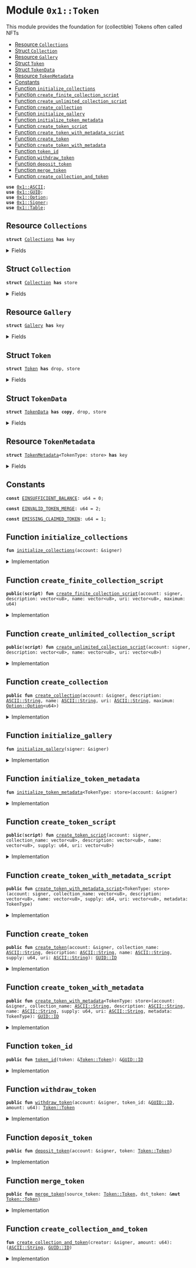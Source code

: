 
<a name="0x1_Token"></a>

# Module `0x1::Token`

This module provides the foundation for (collectible) Tokens often called NFTs


-  [Resource `Collections`](#0x1_Token_Collections)
-  [Struct `Collection`](#0x1_Token_Collection)
-  [Resource `Gallery`](#0x1_Token_Gallery)
-  [Struct `Token`](#0x1_Token_Token)
-  [Struct `TokenData`](#0x1_Token_TokenData)
-  [Resource `TokenMetadata`](#0x1_Token_TokenMetadata)
-  [Constants](#@Constants_0)
-  [Function `initialize_collections`](#0x1_Token_initialize_collections)
-  [Function `create_finite_collection_script`](#0x1_Token_create_finite_collection_script)
-  [Function `create_unlimited_collection_script`](#0x1_Token_create_unlimited_collection_script)
-  [Function `create_collection`](#0x1_Token_create_collection)
-  [Function `initialize_gallery`](#0x1_Token_initialize_gallery)
-  [Function `initialize_token_metadata`](#0x1_Token_initialize_token_metadata)
-  [Function `create_token_script`](#0x1_Token_create_token_script)
-  [Function `create_token_with_metadata_script`](#0x1_Token_create_token_with_metadata_script)
-  [Function `create_token`](#0x1_Token_create_token)
-  [Function `create_token_with_metadata`](#0x1_Token_create_token_with_metadata)
-  [Function `token_id`](#0x1_Token_token_id)
-  [Function `withdraw_token`](#0x1_Token_withdraw_token)
-  [Function `deposit_token`](#0x1_Token_deposit_token)
-  [Function `merge_token`](#0x1_Token_merge_token)
-  [Function `create_collection_and_token`](#0x1_Token_create_collection_and_token)


<pre><code><b>use</b> <a href="../../../../../../../aptos-framework/releases/artifacts/current/build/MoveStdlib/docs/ASCII.md#0x1_ASCII">0x1::ASCII</a>;
<b>use</b> <a href="../../../../../../../aptos-framework/releases/artifacts/current/build/MoveStdlib/docs/GUID.md#0x1_GUID">0x1::GUID</a>;
<b>use</b> <a href="../../../../../../../aptos-framework/releases/artifacts/current/build/MoveStdlib/docs/Option.md#0x1_Option">0x1::Option</a>;
<b>use</b> <a href="../../../../../../../aptos-framework/releases/artifacts/current/build/MoveStdlib/docs/Signer.md#0x1_Signer">0x1::Signer</a>;
<b>use</b> <a href="Table.md#0x1_Table">0x1::Table</a>;
</code></pre>



<a name="0x1_Token_Collections"></a>

## Resource `Collections`



<pre><code><b>struct</b> <a href="Token.md#0x1_Token_Collections">Collections</a> <b>has</b> key
</code></pre>



<details>
<summary>Fields</summary>


<dl>
<dt>
<code>collections: <a href="Table.md#0x1_Table_Table">Table::Table</a>&lt;<a href="../../../../../../../aptos-framework/releases/artifacts/current/build/MoveStdlib/docs/ASCII.md#0x1_ASCII_String">ASCII::String</a>, <a href="Token.md#0x1_Token_Collection">Token::Collection</a>&gt;</code>
</dt>
<dd>

</dd>
</dl>


</details>

<a name="0x1_Token_Collection"></a>

## Struct `Collection`



<pre><code><b>struct</b> <a href="Token.md#0x1_Token_Collection">Collection</a> <b>has</b> store
</code></pre>



<details>
<summary>Fields</summary>


<dl>
<dt>
<code>tokens: <a href="Table.md#0x1_Table_Table">Table::Table</a>&lt;<a href="../../../../../../../aptos-framework/releases/artifacts/current/build/MoveStdlib/docs/ASCII.md#0x1_ASCII_String">ASCII::String</a>, <a href="Token.md#0x1_Token_TokenData">Token::TokenData</a>&gt;</code>
</dt>
<dd>

</dd>
<dt>
<code>claimed_tokens: <a href="Table.md#0x1_Table_Table">Table::Table</a>&lt;<a href="../../../../../../../aptos-framework/releases/artifacts/current/build/MoveStdlib/docs/ASCII.md#0x1_ASCII_String">ASCII::String</a>, <b>address</b>&gt;</code>
</dt>
<dd>

</dd>
<dt>
<code>description: <a href="../../../../../../../aptos-framework/releases/artifacts/current/build/MoveStdlib/docs/ASCII.md#0x1_ASCII_String">ASCII::String</a></code>
</dt>
<dd>

</dd>
<dt>
<code>name: <a href="../../../../../../../aptos-framework/releases/artifacts/current/build/MoveStdlib/docs/ASCII.md#0x1_ASCII_String">ASCII::String</a></code>
</dt>
<dd>

</dd>
<dt>
<code>uri: <a href="../../../../../../../aptos-framework/releases/artifacts/current/build/MoveStdlib/docs/ASCII.md#0x1_ASCII_String">ASCII::String</a></code>
</dt>
<dd>

</dd>
<dt>
<code>count: u64</code>
</dt>
<dd>

</dd>
<dt>
<code>maximum: <a href="../../../../../../../aptos-framework/releases/artifacts/current/build/MoveStdlib/docs/Option.md#0x1_Option_Option">Option::Option</a>&lt;u64&gt;</code>
</dt>
<dd>

</dd>
</dl>


</details>

<a name="0x1_Token_Gallery"></a>

## Resource `Gallery`



<pre><code><b>struct</b> <a href="Token.md#0x1_Token_Gallery">Gallery</a> <b>has</b> key
</code></pre>



<details>
<summary>Fields</summary>


<dl>
<dt>
<code>gallery: <a href="Table.md#0x1_Table_Table">Table::Table</a>&lt;<a href="../../../../../../../aptos-framework/releases/artifacts/current/build/MoveStdlib/docs/GUID.md#0x1_GUID_ID">GUID::ID</a>, <a href="Token.md#0x1_Token_Token">Token::Token</a>&gt;</code>
</dt>
<dd>

</dd>
</dl>


</details>

<a name="0x1_Token_Token"></a>

## Struct `Token`



<pre><code><b>struct</b> <a href="Token.md#0x1_Token">Token</a> <b>has</b> drop, store
</code></pre>



<details>
<summary>Fields</summary>


<dl>
<dt>
<code>id: <a href="../../../../../../../aptos-framework/releases/artifacts/current/build/MoveStdlib/docs/GUID.md#0x1_GUID_ID">GUID::ID</a></code>
</dt>
<dd>

</dd>
<dt>
<code>name: <a href="../../../../../../../aptos-framework/releases/artifacts/current/build/MoveStdlib/docs/ASCII.md#0x1_ASCII_String">ASCII::String</a></code>
</dt>
<dd>

</dd>
<dt>
<code>collection: <a href="../../../../../../../aptos-framework/releases/artifacts/current/build/MoveStdlib/docs/ASCII.md#0x1_ASCII_String">ASCII::String</a></code>
</dt>
<dd>

</dd>
<dt>
<code>balance: u64</code>
</dt>
<dd>

</dd>
</dl>


</details>

<a name="0x1_Token_TokenData"></a>

## Struct `TokenData`



<pre><code><b>struct</b> <a href="Token.md#0x1_Token_TokenData">TokenData</a> <b>has</b> <b>copy</b>, drop, store
</code></pre>



<details>
<summary>Fields</summary>


<dl>
<dt>
<code>id: <a href="../../../../../../../aptos-framework/releases/artifacts/current/build/MoveStdlib/docs/GUID.md#0x1_GUID_ID">GUID::ID</a></code>
</dt>
<dd>

</dd>
<dt>
<code>description: <a href="../../../../../../../aptos-framework/releases/artifacts/current/build/MoveStdlib/docs/ASCII.md#0x1_ASCII_String">ASCII::String</a></code>
</dt>
<dd>

</dd>
<dt>
<code>name: <a href="../../../../../../../aptos-framework/releases/artifacts/current/build/MoveStdlib/docs/ASCII.md#0x1_ASCII_String">ASCII::String</a></code>
</dt>
<dd>

</dd>
<dt>
<code>supply: u64</code>
</dt>
<dd>

</dd>
<dt>
<code>uri: <a href="../../../../../../../aptos-framework/releases/artifacts/current/build/MoveStdlib/docs/ASCII.md#0x1_ASCII_String">ASCII::String</a></code>
</dt>
<dd>
 URL for additional information / media
</dd>
</dl>


</details>

<a name="0x1_Token_TokenMetadata"></a>

## Resource `TokenMetadata`



<pre><code><b>struct</b> <a href="Token.md#0x1_Token_TokenMetadata">TokenMetadata</a>&lt;TokenType: store&gt; <b>has</b> key
</code></pre>



<details>
<summary>Fields</summary>


<dl>
<dt>
<code>metadata: <a href="Table.md#0x1_Table_Table">Table::Table</a>&lt;<a href="../../../../../../../aptos-framework/releases/artifacts/current/build/MoveStdlib/docs/GUID.md#0x1_GUID_ID">GUID::ID</a>, TokenType&gt;</code>
</dt>
<dd>

</dd>
</dl>


</details>

<a name="@Constants_0"></a>

## Constants


<a name="0x1_Token_EINSUFFICIENT_BALANCE"></a>



<pre><code><b>const</b> <a href="Token.md#0x1_Token_EINSUFFICIENT_BALANCE">EINSUFFICIENT_BALANCE</a>: u64 = 0;
</code></pre>



<a name="0x1_Token_EINVALID_TOKEN_MERGE"></a>



<pre><code><b>const</b> <a href="Token.md#0x1_Token_EINVALID_TOKEN_MERGE">EINVALID_TOKEN_MERGE</a>: u64 = 2;
</code></pre>



<a name="0x1_Token_EMISSING_CLAIMED_TOKEN"></a>



<pre><code><b>const</b> <a href="Token.md#0x1_Token_EMISSING_CLAIMED_TOKEN">EMISSING_CLAIMED_TOKEN</a>: u64 = 1;
</code></pre>



<a name="0x1_Token_initialize_collections"></a>

## Function `initialize_collections`



<pre><code><b>fun</b> <a href="Token.md#0x1_Token_initialize_collections">initialize_collections</a>(account: &signer)
</code></pre>



<details>
<summary>Implementation</summary>


<pre><code><b>fun</b> <a href="Token.md#0x1_Token_initialize_collections">initialize_collections</a>(account: &signer) {
    <b>move_to</b>(
        account,
        <a href="Token.md#0x1_Token_Collections">Collections</a> {
            collections: <a href="Table.md#0x1_Table_create">Table::create</a>&lt;<a href="../../../../../../../aptos-framework/releases/artifacts/current/build/MoveStdlib/docs/ASCII.md#0x1_ASCII_String">ASCII::String</a>, <a href="Token.md#0x1_Token_Collection">Collection</a>&gt;(),
        },
    )
}
</code></pre>



</details>

<a name="0x1_Token_create_finite_collection_script"></a>

## Function `create_finite_collection_script`



<pre><code><b>public</b>(<b>script</b>) <b>fun</b> <a href="Token.md#0x1_Token_create_finite_collection_script">create_finite_collection_script</a>(account: signer, description: vector&lt;u8&gt;, name: vector&lt;u8&gt;, uri: vector&lt;u8&gt;, maximum: u64)
</code></pre>



<details>
<summary>Implementation</summary>


<pre><code><b>public</b>(<b>script</b>) <b>fun</b> <a href="Token.md#0x1_Token_create_finite_collection_script">create_finite_collection_script</a>(
    account: signer,
    description: vector&lt;u8&gt;,
    name: vector&lt;u8&gt;,
    uri: vector&lt;u8&gt;,
    maximum: u64,
) <b>acquires</b> <a href="Token.md#0x1_Token_Collections">Collections</a> {
    <a href="Token.md#0x1_Token_create_collection">create_collection</a>(
        &account,
        <a href="../../../../../../../aptos-framework/releases/artifacts/current/build/MoveStdlib/docs/ASCII.md#0x1_ASCII_string">ASCII::string</a>(description),
        <a href="../../../../../../../aptos-framework/releases/artifacts/current/build/MoveStdlib/docs/ASCII.md#0x1_ASCII_string">ASCII::string</a>(name),
        <a href="../../../../../../../aptos-framework/releases/artifacts/current/build/MoveStdlib/docs/ASCII.md#0x1_ASCII_string">ASCII::string</a>(uri),
        <a href="../../../../../../../aptos-framework/releases/artifacts/current/build/MoveStdlib/docs/Option.md#0x1_Option_some">Option::some</a>(maximum),
    );
}
</code></pre>



</details>

<a name="0x1_Token_create_unlimited_collection_script"></a>

## Function `create_unlimited_collection_script`



<pre><code><b>public</b>(<b>script</b>) <b>fun</b> <a href="Token.md#0x1_Token_create_unlimited_collection_script">create_unlimited_collection_script</a>(account: signer, description: vector&lt;u8&gt;, name: vector&lt;u8&gt;, uri: vector&lt;u8&gt;)
</code></pre>



<details>
<summary>Implementation</summary>


<pre><code><b>public</b>(<b>script</b>) <b>fun</b> <a href="Token.md#0x1_Token_create_unlimited_collection_script">create_unlimited_collection_script</a>(
    account: signer,
    description: vector&lt;u8&gt;,
    name: vector&lt;u8&gt;,
    uri: vector&lt;u8&gt;,
) <b>acquires</b> <a href="Token.md#0x1_Token_Collections">Collections</a> {
    <a href="Token.md#0x1_Token_create_collection">create_collection</a>(
        &account,
        <a href="../../../../../../../aptos-framework/releases/artifacts/current/build/MoveStdlib/docs/ASCII.md#0x1_ASCII_string">ASCII::string</a>(description),
        <a href="../../../../../../../aptos-framework/releases/artifacts/current/build/MoveStdlib/docs/ASCII.md#0x1_ASCII_string">ASCII::string</a>(name),
        <a href="../../../../../../../aptos-framework/releases/artifacts/current/build/MoveStdlib/docs/ASCII.md#0x1_ASCII_string">ASCII::string</a>(uri),
        <a href="../../../../../../../aptos-framework/releases/artifacts/current/build/MoveStdlib/docs/Option.md#0x1_Option_none">Option::none</a>(),
    );
}
</code></pre>



</details>

<a name="0x1_Token_create_collection"></a>

## Function `create_collection`



<pre><code><b>public</b> <b>fun</b> <a href="Token.md#0x1_Token_create_collection">create_collection</a>(account: &signer, description: <a href="../../../../../../../aptos-framework/releases/artifacts/current/build/MoveStdlib/docs/ASCII.md#0x1_ASCII_String">ASCII::String</a>, name: <a href="../../../../../../../aptos-framework/releases/artifacts/current/build/MoveStdlib/docs/ASCII.md#0x1_ASCII_String">ASCII::String</a>, uri: <a href="../../../../../../../aptos-framework/releases/artifacts/current/build/MoveStdlib/docs/ASCII.md#0x1_ASCII_String">ASCII::String</a>, maximum: <a href="../../../../../../../aptos-framework/releases/artifacts/current/build/MoveStdlib/docs/Option.md#0x1_Option_Option">Option::Option</a>&lt;u64&gt;)
</code></pre>



<details>
<summary>Implementation</summary>


<pre><code><b>public</b> <b>fun</b> <a href="Token.md#0x1_Token_create_collection">create_collection</a>(
    account: &signer,
    description: <a href="../../../../../../../aptos-framework/releases/artifacts/current/build/MoveStdlib/docs/ASCII.md#0x1_ASCII_String">ASCII::String</a>,
    name: <a href="../../../../../../../aptos-framework/releases/artifacts/current/build/MoveStdlib/docs/ASCII.md#0x1_ASCII_String">ASCII::String</a>,
    uri: <a href="../../../../../../../aptos-framework/releases/artifacts/current/build/MoveStdlib/docs/ASCII.md#0x1_ASCII_String">ASCII::String</a>,
    maximum: <a href="../../../../../../../aptos-framework/releases/artifacts/current/build/MoveStdlib/docs/Option.md#0x1_Option">Option</a>&lt;u64&gt;,
) <b>acquires</b> <a href="Token.md#0x1_Token_Collections">Collections</a> {
    <b>let</b> account_addr = <a href="../../../../../../../aptos-framework/releases/artifacts/current/build/MoveStdlib/docs/Signer.md#0x1_Signer_address_of">Signer::address_of</a>(account);
    <b>if</b> (!<b>exists</b>&lt;<a href="Token.md#0x1_Token_Collections">Collections</a>&gt;(account_addr)) {
        <a href="Token.md#0x1_Token_initialize_collections">initialize_collections</a>(account)
    };
    <b>if</b> (!<b>exists</b>&lt;<a href="Token.md#0x1_Token_Gallery">Gallery</a>&gt;(account_addr)) {
        <a href="Token.md#0x1_Token_initialize_gallery">initialize_gallery</a>(account)
    };

    <b>let</b> collections = &<b>mut</b> <b>borrow_global_mut</b>&lt;<a href="Token.md#0x1_Token_Collections">Collections</a>&gt;(account_addr).collections;
    <b>let</b> collection = <a href="Token.md#0x1_Token_Collection">Collection</a> {
        tokens: <a href="Table.md#0x1_Table_create">Table::create</a>(),
        claimed_tokens: <a href="Table.md#0x1_Table_create">Table::create</a>(),
        description,
        name,
        uri,
        count: 0,
        maximum,
    };

    <a href="Table.md#0x1_Table_insert">Table::insert</a>(collections, *&name, collection);
}
</code></pre>



</details>

<a name="0x1_Token_initialize_gallery"></a>

## Function `initialize_gallery`



<pre><code><b>fun</b> <a href="Token.md#0x1_Token_initialize_gallery">initialize_gallery</a>(signer: &signer)
</code></pre>



<details>
<summary>Implementation</summary>


<pre><code><b>fun</b> <a href="Token.md#0x1_Token_initialize_gallery">initialize_gallery</a>(signer: &signer) {
    <b>move_to</b>(
        signer,
        <a href="Token.md#0x1_Token_Gallery">Gallery</a> {
            gallery: <a href="Table.md#0x1_Table_create">Table::create</a>&lt;ID, <a href="Token.md#0x1_Token">Token</a>&gt;(),
        },
    )
}
</code></pre>



</details>

<a name="0x1_Token_initialize_token_metadata"></a>

## Function `initialize_token_metadata`



<pre><code><b>fun</b> <a href="Token.md#0x1_Token_initialize_token_metadata">initialize_token_metadata</a>&lt;TokenType: store&gt;(account: &signer)
</code></pre>



<details>
<summary>Implementation</summary>


<pre><code><b>fun</b> <a href="Token.md#0x1_Token_initialize_token_metadata">initialize_token_metadata</a>&lt;TokenType: store&gt;(account: &signer) {
    <b>move_to</b>(
        account,
        <a href="Token.md#0x1_Token_TokenMetadata">TokenMetadata</a> {
            metadata: <a href="Table.md#0x1_Table_create">Table::create</a>&lt;ID, TokenType&gt;(),
        },
    )
}
</code></pre>



</details>

<a name="0x1_Token_create_token_script"></a>

## Function `create_token_script`



<pre><code><b>public</b>(<b>script</b>) <b>fun</b> <a href="Token.md#0x1_Token_create_token_script">create_token_script</a>(account: signer, collection_name: vector&lt;u8&gt;, description: vector&lt;u8&gt;, name: vector&lt;u8&gt;, supply: u64, uri: vector&lt;u8&gt;)
</code></pre>



<details>
<summary>Implementation</summary>


<pre><code><b>public</b>(<b>script</b>) <b>fun</b> <a href="Token.md#0x1_Token_create_token_script">create_token_script</a>(
    account: signer,
    collection_name: vector&lt;u8&gt;,
    description: vector&lt;u8&gt;,
    name: vector&lt;u8&gt;,
    supply: u64,
    uri: vector&lt;u8&gt;,
) <b>acquires</b> <a href="Token.md#0x1_Token_Collections">Collections</a>, <a href="Token.md#0x1_Token_Gallery">Gallery</a> {
  <a href="Token.md#0x1_Token_create_token">create_token</a>(
      &account,
      <a href="../../../../../../../aptos-framework/releases/artifacts/current/build/MoveStdlib/docs/ASCII.md#0x1_ASCII_string">ASCII::string</a>(collection_name),
      <a href="../../../../../../../aptos-framework/releases/artifacts/current/build/MoveStdlib/docs/ASCII.md#0x1_ASCII_string">ASCII::string</a>(description),
      <a href="../../../../../../../aptos-framework/releases/artifacts/current/build/MoveStdlib/docs/ASCII.md#0x1_ASCII_string">ASCII::string</a>(name),
      supply,
      <a href="../../../../../../../aptos-framework/releases/artifacts/current/build/MoveStdlib/docs/ASCII.md#0x1_ASCII_string">ASCII::string</a>(uri),
  );
}
</code></pre>



</details>

<a name="0x1_Token_create_token_with_metadata_script"></a>

## Function `create_token_with_metadata_script`



<pre><code><b>public</b> <b>fun</b> <a href="Token.md#0x1_Token_create_token_with_metadata_script">create_token_with_metadata_script</a>&lt;TokenType: store&gt;(account: signer, collection_name: vector&lt;u8&gt;, description: vector&lt;u8&gt;, name: vector&lt;u8&gt;, supply: u64, uri: vector&lt;u8&gt;, metadata: TokenType)
</code></pre>



<details>
<summary>Implementation</summary>


<pre><code><b>public</b> <b>fun</b> <a href="Token.md#0x1_Token_create_token_with_metadata_script">create_token_with_metadata_script</a>&lt;TokenType: store&gt;(
    account: signer,
    collection_name: vector&lt;u8&gt;,
    description: vector&lt;u8&gt;,
    name: vector&lt;u8&gt;,
    supply: u64,
    uri: vector&lt;u8&gt;,
    metadata: TokenType,
) <b>acquires</b> <a href="Token.md#0x1_Token_Collections">Collections</a>, <a href="Token.md#0x1_Token_Gallery">Gallery</a>, <a href="Token.md#0x1_Token_TokenMetadata">TokenMetadata</a> {
  <a href="Token.md#0x1_Token_create_token_with_metadata">create_token_with_metadata</a>&lt;TokenType&gt;(
      &account,
      <a href="../../../../../../../aptos-framework/releases/artifacts/current/build/MoveStdlib/docs/ASCII.md#0x1_ASCII_string">ASCII::string</a>(collection_name),
      <a href="../../../../../../../aptos-framework/releases/artifacts/current/build/MoveStdlib/docs/ASCII.md#0x1_ASCII_string">ASCII::string</a>(description),
      <a href="../../../../../../../aptos-framework/releases/artifacts/current/build/MoveStdlib/docs/ASCII.md#0x1_ASCII_string">ASCII::string</a>(name),
      supply,
      <a href="../../../../../../../aptos-framework/releases/artifacts/current/build/MoveStdlib/docs/ASCII.md#0x1_ASCII_string">ASCII::string</a>(uri),
      metadata,
  );
}
</code></pre>



</details>

<a name="0x1_Token_create_token"></a>

## Function `create_token`



<pre><code><b>public</b> <b>fun</b> <a href="Token.md#0x1_Token_create_token">create_token</a>(account: &signer, collection_name: <a href="../../../../../../../aptos-framework/releases/artifacts/current/build/MoveStdlib/docs/ASCII.md#0x1_ASCII_String">ASCII::String</a>, description: <a href="../../../../../../../aptos-framework/releases/artifacts/current/build/MoveStdlib/docs/ASCII.md#0x1_ASCII_String">ASCII::String</a>, name: <a href="../../../../../../../aptos-framework/releases/artifacts/current/build/MoveStdlib/docs/ASCII.md#0x1_ASCII_String">ASCII::String</a>, supply: u64, uri: <a href="../../../../../../../aptos-framework/releases/artifacts/current/build/MoveStdlib/docs/ASCII.md#0x1_ASCII_String">ASCII::String</a>): <a href="../../../../../../../aptos-framework/releases/artifacts/current/build/MoveStdlib/docs/GUID.md#0x1_GUID_ID">GUID::ID</a>
</code></pre>



<details>
<summary>Implementation</summary>


<pre><code><b>public</b> <b>fun</b> <a href="Token.md#0x1_Token_create_token">create_token</a>(
    account: &signer,
    collection_name: <a href="../../../../../../../aptos-framework/releases/artifacts/current/build/MoveStdlib/docs/ASCII.md#0x1_ASCII_String">ASCII::String</a>,
    description: <a href="../../../../../../../aptos-framework/releases/artifacts/current/build/MoveStdlib/docs/ASCII.md#0x1_ASCII_String">ASCII::String</a>,
    name: <a href="../../../../../../../aptos-framework/releases/artifacts/current/build/MoveStdlib/docs/ASCII.md#0x1_ASCII_String">ASCII::String</a>,
    supply: u64,
    uri: <a href="../../../../../../../aptos-framework/releases/artifacts/current/build/MoveStdlib/docs/ASCII.md#0x1_ASCII_String">ASCII::String</a>,
): ID <b>acquires</b> <a href="Token.md#0x1_Token_Collections">Collections</a>, <a href="Token.md#0x1_Token_Gallery">Gallery</a> {
    <b>let</b> account_addr = <a href="../../../../../../../aptos-framework/releases/artifacts/current/build/MoveStdlib/docs/Signer.md#0x1_Signer_address_of">Signer::address_of</a>(account);
    <b>let</b> collections = &<b>mut</b> <b>borrow_global_mut</b>&lt;<a href="Token.md#0x1_Token_Collections">Collections</a>&gt;(account_addr).collections;
    <b>let</b> gallery = &<b>mut</b> <b>borrow_global_mut</b>&lt;<a href="Token.md#0x1_Token_Gallery">Gallery</a>&gt;(account_addr).gallery;

				<b>let</b> token_id = <a href="../../../../../../../aptos-framework/releases/artifacts/current/build/MoveStdlib/docs/GUID.md#0x1_GUID_id">GUID::id</a>(&<a href="../../../../../../../aptos-framework/releases/artifacts/current/build/MoveStdlib/docs/GUID.md#0x1_GUID_create">GUID::create</a>(account));
    <b>let</b> token = <a href="Token.md#0x1_Token">Token</a> {
						id: *&token_id,
        name: *&name,
        collection: *&collection_name,
        balance: supply,
    };

    <b>let</b> token_data = <a href="Token.md#0x1_Token_TokenData">TokenData</a> {
        id: *&token_id,
        description,
        name: *&name,
        supply,
        uri,
    };

    <b>let</b> collection = <a href="Table.md#0x1_Table_borrow_mut">Table::borrow_mut</a>(collections, &collection_name);
    <b>if</b> (supply == 1) {
        <a href="Table.md#0x1_Table_insert">Table::insert</a>(&<b>mut</b> collection.claimed_tokens, *&name, account_addr)
    };
    <a href="Table.md#0x1_Table_insert">Table::insert</a>(&<b>mut</b> collection.tokens, name, token_data);

    <a href="Table.md#0x1_Table_insert">Table::insert</a>(gallery, *&token_id, token);
    token_id
}
</code></pre>



</details>

<a name="0x1_Token_create_token_with_metadata"></a>

## Function `create_token_with_metadata`



<pre><code><b>public</b> <b>fun</b> <a href="Token.md#0x1_Token_create_token_with_metadata">create_token_with_metadata</a>&lt;TokenType: store&gt;(account: &signer, collection_name: <a href="../../../../../../../aptos-framework/releases/artifacts/current/build/MoveStdlib/docs/ASCII.md#0x1_ASCII_String">ASCII::String</a>, description: <a href="../../../../../../../aptos-framework/releases/artifacts/current/build/MoveStdlib/docs/ASCII.md#0x1_ASCII_String">ASCII::String</a>, name: <a href="../../../../../../../aptos-framework/releases/artifacts/current/build/MoveStdlib/docs/ASCII.md#0x1_ASCII_String">ASCII::String</a>, supply: u64, uri: <a href="../../../../../../../aptos-framework/releases/artifacts/current/build/MoveStdlib/docs/ASCII.md#0x1_ASCII_String">ASCII::String</a>, metadata: TokenType): <a href="../../../../../../../aptos-framework/releases/artifacts/current/build/MoveStdlib/docs/GUID.md#0x1_GUID_ID">GUID::ID</a>
</code></pre>



<details>
<summary>Implementation</summary>


<pre><code><b>public</b> <b>fun</b> <a href="Token.md#0x1_Token_create_token_with_metadata">create_token_with_metadata</a>&lt;TokenType: store&gt;(
    account: &signer,
    collection_name: <a href="../../../../../../../aptos-framework/releases/artifacts/current/build/MoveStdlib/docs/ASCII.md#0x1_ASCII_String">ASCII::String</a>,
    description: <a href="../../../../../../../aptos-framework/releases/artifacts/current/build/MoveStdlib/docs/ASCII.md#0x1_ASCII_String">ASCII::String</a>,
    name: <a href="../../../../../../../aptos-framework/releases/artifacts/current/build/MoveStdlib/docs/ASCII.md#0x1_ASCII_String">ASCII::String</a>,
    supply: u64,
    uri: <a href="../../../../../../../aptos-framework/releases/artifacts/current/build/MoveStdlib/docs/ASCII.md#0x1_ASCII_String">ASCII::String</a>,
    metadata: TokenType,
): ID <b>acquires</b> <a href="Token.md#0x1_Token_Collections">Collections</a>, <a href="Token.md#0x1_Token_Gallery">Gallery</a>, <a href="Token.md#0x1_Token_TokenMetadata">TokenMetadata</a> {
    <b>let</b> account_addr = <a href="../../../../../../../aptos-framework/releases/artifacts/current/build/MoveStdlib/docs/Signer.md#0x1_Signer_address_of">Signer::address_of</a>(account);
    <b>if</b> (!<b>exists</b>&lt;<a href="Token.md#0x1_Token_TokenMetadata">TokenMetadata</a>&lt;TokenType&gt;&gt;(account_addr)) {
        <a href="Token.md#0x1_Token_initialize_token_metadata">initialize_token_metadata</a>&lt;TokenType&gt;(account)
    };

    <b>let</b> id = <a href="Token.md#0x1_Token_create_token">create_token</a>(account, collection_name, description, name, supply, uri);
    <b>let</b> metadata_table = <b>borrow_global_mut</b>&lt;<a href="Token.md#0x1_Token_TokenMetadata">TokenMetadata</a>&lt;TokenType&gt;&gt;(account_addr);
    <a href="Table.md#0x1_Table_insert">Table::insert</a>(&<b>mut</b> metadata_table.metadata, *&id, metadata);
    id
}
</code></pre>



</details>

<a name="0x1_Token_token_id"></a>

## Function `token_id`



<pre><code><b>public</b> <b>fun</b> <a href="Token.md#0x1_Token_token_id">token_id</a>(token: &<a href="Token.md#0x1_Token_Token">Token::Token</a>): &<a href="../../../../../../../aptos-framework/releases/artifacts/current/build/MoveStdlib/docs/GUID.md#0x1_GUID_ID">GUID::ID</a>
</code></pre>



<details>
<summary>Implementation</summary>


<pre><code><b>public</b> <b>fun</b> <a href="Token.md#0x1_Token_token_id">token_id</a>(token: &<a href="Token.md#0x1_Token">Token</a>): &ID {
    &token.id
}
</code></pre>



</details>

<a name="0x1_Token_withdraw_token"></a>

## Function `withdraw_token`



<pre><code><b>public</b> <b>fun</b> <a href="Token.md#0x1_Token_withdraw_token">withdraw_token</a>(account: &signer, token_id: &<a href="../../../../../../../aptos-framework/releases/artifacts/current/build/MoveStdlib/docs/GUID.md#0x1_GUID_ID">GUID::ID</a>, amount: u64): <a href="Token.md#0x1_Token_Token">Token::Token</a>
</code></pre>



<details>
<summary>Implementation</summary>


<pre><code><b>public</b> <b>fun</b> <a href="Token.md#0x1_Token_withdraw_token">withdraw_token</a>(
    account: &signer,
    token_id: &ID,
    amount: u64,
): <a href="Token.md#0x1_Token">Token</a> <b>acquires</b> <a href="Token.md#0x1_Token_Gallery">Gallery</a> {
    <b>let</b> account_addr = <a href="../../../../../../../aptos-framework/releases/artifacts/current/build/MoveStdlib/docs/Signer.md#0x1_Signer_address_of">Signer::address_of</a>(account);

    <b>let</b> gallery = &<b>mut</b> <b>borrow_global_mut</b>&lt;<a href="Token.md#0x1_Token_Gallery">Gallery</a>&gt;(account_addr).gallery;
    <b>let</b> balance = <a href="Table.md#0x1_Table_borrow">Table::borrow</a>(gallery, token_id).balance;
    <b>assert</b>!(balance &gt;= amount, <a href="Token.md#0x1_Token_EINSUFFICIENT_BALANCE">EINSUFFICIENT_BALANCE</a>);

    <b>if</b> (balance == amount) {
        <b>let</b> (_key, value) = <a href="Table.md#0x1_Table_remove">Table::remove</a>(gallery, token_id);
        value
    } <b>else</b> {
        <b>let</b> token = <a href="Table.md#0x1_Table_borrow_mut">Table::borrow_mut</a>(gallery, token_id);
        token.balance = balance - amount;
        <a href="Token.md#0x1_Token">Token</a> {
            id: *&token.id,
            name: *&token.name,
            collection: *&token.collection,
            balance: amount,
        }
    }
}
</code></pre>



</details>

<a name="0x1_Token_deposit_token"></a>

## Function `deposit_token`



<pre><code><b>public</b> <b>fun</b> <a href="Token.md#0x1_Token_deposit_token">deposit_token</a>(account: &signer, token: <a href="Token.md#0x1_Token_Token">Token::Token</a>)
</code></pre>



<details>
<summary>Implementation</summary>


<pre><code><b>public</b> <b>fun</b> <a href="Token.md#0x1_Token_deposit_token">deposit_token</a>(
    account: &signer,
    token: <a href="Token.md#0x1_Token">Token</a>,
) <b>acquires</b> <a href="Token.md#0x1_Token_Collections">Collections</a>, <a href="Token.md#0x1_Token_Gallery">Gallery</a> {
    <b>let</b> account_addr = <a href="../../../../../../../aptos-framework/releases/artifacts/current/build/MoveStdlib/docs/Signer.md#0x1_Signer_address_of">Signer::address_of</a>(account);
    <b>if</b> (!<b>exists</b>&lt;<a href="Token.md#0x1_Token_Gallery">Gallery</a>&gt;(account_addr)) {
        <a href="Token.md#0x1_Token_initialize_gallery">initialize_gallery</a>(account)
    };

    <b>let</b> creator_addr = <a href="../../../../../../../aptos-framework/releases/artifacts/current/build/MoveStdlib/docs/GUID.md#0x1_GUID_id_creator_address">GUID::id_creator_address</a>(&token.id);
    <b>let</b> collections = &<b>mut</b> <b>borrow_global_mut</b>&lt;<a href="Token.md#0x1_Token_Collections">Collections</a>&gt;(creator_addr).collections;
    <b>let</b> collection = <a href="Table.md#0x1_Table_borrow_mut">Table::borrow_mut</a>(collections, &token.collection);
    <b>if</b> (<a href="Table.md#0x1_Table_borrow">Table::borrow</a>(&collection.tokens, &token.name).supply == 1) {
      <a href="Table.md#0x1_Table_remove">Table::remove</a>(&<b>mut</b> collection.claimed_tokens, &token.name);
      <a href="Table.md#0x1_Table_insert">Table::insert</a>(&<b>mut</b> collection.claimed_tokens, *&token.name, account_addr)
    };

    <b>let</b> gallery = &<b>mut</b> <b>borrow_global_mut</b>&lt;<a href="Token.md#0x1_Token_Gallery">Gallery</a>&gt;(account_addr).gallery;
    <b>if</b> (<a href="Table.md#0x1_Table_contains_key">Table::contains_key</a>(gallery, &token.id)) {
        <b>let</b> current_token = <a href="Table.md#0x1_Table_borrow_mut">Table::borrow_mut</a>(gallery, &token.id);
        <a href="Token.md#0x1_Token_merge_token">merge_token</a>(token, current_token);
    } <b>else</b> {
        <a href="Table.md#0x1_Table_insert">Table::insert</a>(gallery, *&token.id, token)
    }
}
</code></pre>



</details>

<a name="0x1_Token_merge_token"></a>

## Function `merge_token`



<pre><code><b>public</b> <b>fun</b> <a href="Token.md#0x1_Token_merge_token">merge_token</a>(source_token: <a href="Token.md#0x1_Token_Token">Token::Token</a>, dst_token: &<b>mut</b> <a href="Token.md#0x1_Token_Token">Token::Token</a>)
</code></pre>



<details>
<summary>Implementation</summary>


<pre><code><b>public</b> <b>fun</b> <a href="Token.md#0x1_Token_merge_token">merge_token</a>(
    source_token: <a href="Token.md#0x1_Token">Token</a>,
    dst_token: &<b>mut</b> <a href="Token.md#0x1_Token">Token</a>,
) {
    <b>assert</b>!(dst_token.id == source_token.id, <a href="Token.md#0x1_Token_EINVALID_TOKEN_MERGE">EINVALID_TOKEN_MERGE</a>);
    dst_token.balance = dst_token.balance + source_token.balance;
}
</code></pre>



</details>

<a name="0x1_Token_create_collection_and_token"></a>

## Function `create_collection_and_token`



<pre><code><b>fun</b> <a href="Token.md#0x1_Token_create_collection_and_token">create_collection_and_token</a>(creator: &signer, amount: u64): (<a href="../../../../../../../aptos-framework/releases/artifacts/current/build/MoveStdlib/docs/ASCII.md#0x1_ASCII_String">ASCII::String</a>, <a href="../../../../../../../aptos-framework/releases/artifacts/current/build/MoveStdlib/docs/GUID.md#0x1_GUID_ID">GUID::ID</a>)
</code></pre>



<details>
<summary>Implementation</summary>


<pre><code><b>fun</b> <a href="Token.md#0x1_Token_create_collection_and_token">create_collection_and_token</a>(
    creator: &signer,
    amount: u64,
): (<a href="../../../../../../../aptos-framework/releases/artifacts/current/build/MoveStdlib/docs/ASCII.md#0x1_ASCII_String">ASCII::String</a>, ID) <b>acquires</b> <a href="Token.md#0x1_Token_Collections">Collections</a>, <a href="Token.md#0x1_Token_Gallery">Gallery</a> {
    <b>let</b> collection_name = <a href="../../../../../../../aptos-framework/releases/artifacts/current/build/MoveStdlib/docs/ASCII.md#0x1_ASCII_string">ASCII::string</a>(b"Hello, World");
    <a href="Token.md#0x1_Token_create_collection">create_collection</a>(
        creator,
        <a href="../../../../../../../aptos-framework/releases/artifacts/current/build/MoveStdlib/docs/ASCII.md#0x1_ASCII_string">ASCII::string</a>(b"<a href="Token.md#0x1_Token_Collection">Collection</a>: Hello, World"),
        *&collection_name,
        <a href="../../../../../../../aptos-framework/releases/artifacts/current/build/MoveStdlib/docs/ASCII.md#0x1_ASCII_string">ASCII::string</a>(b"https://aptos.dev"),
        <a href="../../../../../../../aptos-framework/releases/artifacts/current/build/MoveStdlib/docs/Option.md#0x1_Option_none">Option::none</a>(),
    );

    <b>let</b> token_id = <a href="Token.md#0x1_Token_create_token">create_token</a>(
        creator,
        *&collection_name,
        <a href="../../../../../../../aptos-framework/releases/artifacts/current/build/MoveStdlib/docs/ASCII.md#0x1_ASCII_string">ASCII::string</a>(b"<a href="Token.md#0x1_Token">Token</a>: Hello, <a href="Token.md#0x1_Token">Token</a>"),
        <a href="../../../../../../../aptos-framework/releases/artifacts/current/build/MoveStdlib/docs/ASCII.md#0x1_ASCII_string">ASCII::string</a>(b"Hello, <a href="Token.md#0x1_Token">Token</a>"),
        amount,
        <a href="../../../../../../../aptos-framework/releases/artifacts/current/build/MoveStdlib/docs/ASCII.md#0x1_ASCII_string">ASCII::string</a>(b"https://aptos.dev"),
    );

    (collection_name, token_id)
}
</code></pre>



</details>
